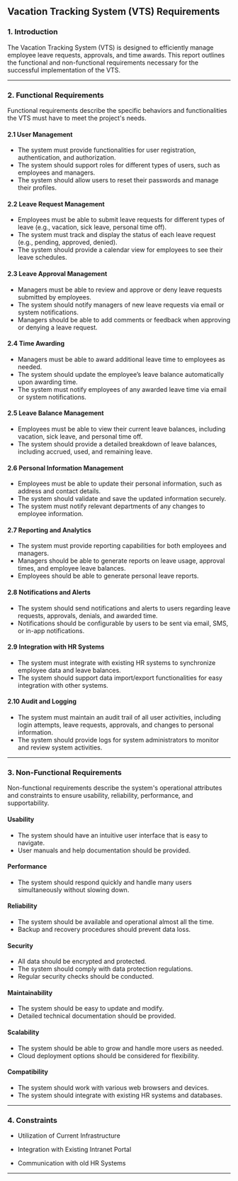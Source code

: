 
## Vacation Tracking System (VTS) Requirements

### 1. Introduction

The Vacation Tracking System (VTS) is designed to efficiently manage employee leave requests, approvals, and time awards. This report outlines the functional and non-functional requirements necessary for the successful implementation of the VTS.

---

### 2. Functional Requirements

Functional requirements describe the specific behaviors and functionalities the VTS must have to meet the project's needs.

#### 2.1 User Management
  - The system must provide functionalities for user registration, authentication, and authorization.
  - The system should support roles for different types of users, such as employees and managers.
  - The system should allow users to reset their passwords and manage their profiles.

#### 2.2 Leave Request Management
  - Employees must be able to submit leave requests for different types of leave (e.g., vacation, sick leave, personal time off).
  - The system must track and display the status of each leave request (e.g., pending, approved, denied).
  - The system should provide a calendar view for employees to see their leave schedules.

#### 2.3 Leave Approval Management
  - Managers must be able to review and approve or deny leave requests submitted by employees.
  - The system should notify managers of new leave requests via email or system notifications.
  - Managers should be able to add comments or feedback when approving or denying a leave request.

#### 2.4 Time Awarding
  - Managers must be able to award additional leave time to employees as needed.
  - The system should update the employee’s leave balance automatically upon awarding time.
  - The system must notify employees of any awarded leave time via email or system notifications.

#### 2.5 Leave Balance Management
  - Employees must be able to view their current leave balances, including vacation, sick leave, and personal time off.
  - The system should provide a detailed breakdown of leave balances, including accrued, used, and remaining leave.

#### 2.6 Personal Information Management
  - Employees must be able to update their personal information, such as address and contact details.
  - The system should validate and save the updated information securely.
  - The system must notify relevant departments of any changes to employee information.

#### 2.7 Reporting and Analytics
  - The system must provide reporting capabilities for both employees and managers.
  - Managers should be able to generate reports on leave usage, approval times, and employee leave balances.
  - Employees should be able to generate personal leave reports.

#### 2.8 Notifications and Alerts
  - The system should send notifications and alerts to users regarding leave requests, approvals, denials, and awarded time.
  - Notifications should be configurable by users to be sent via email, SMS, or in-app notifications.

#### 2.9 Integration with HR Systems
  - The system must integrate with existing HR systems to synchronize employee data and leave balances.
  - The system should support data import/export functionalities for easy integration with other systems.

#### 2.10 Audit and Logging
  - The system must maintain an audit trail of all user activities, including login attempts, leave requests, approvals, and changes to personal information.
  - The system should provide logs for system administrators to monitor and review system activities.

---

### 3. Non-Functional Requirements

Non-functional requirements describe the system's operational attributes and constraints to ensure usability, reliability, performance, and supportability.

#### Usability
- The system should have an intuitive user interface that is easy to navigate.
- User manuals and help documentation should be provided.

#### Performance
- The system should respond quickly and handle many users simultaneously without slowing down.

#### Reliability
- The system should be available and operational almost all the time.
- Backup and recovery procedures should prevent data loss.

#### Security
- All data should be encrypted and protected.
- The system should comply with data protection regulations.
- Regular security checks should be conducted.

#### Maintainability
- The system should be easy to update and modify.
- Detailed technical documentation should be provided.

#### Scalability
- The system should be able to grow and handle more users as needed.
- Cloud deployment options should be considered for flexibility.

#### Compatibility
- The system should work with various web browsers and devices.
- The system should integrate with existing HR systems and databases.

---

### 4. Constraints

-  Utilization of Current Infrastructure

-  Integration with Existing Intranet Portal

-  Communication with old HR Systems

---
